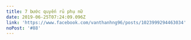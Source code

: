 ```yaml
---
title: 7 bước quyến rủ phụ nữ
date: 2019-06-25T07:24:09.096Z
link: 'https://www.facebook.com/vanthanhng96/posts/1023999294463034'
noPost: '#88'
---
```


